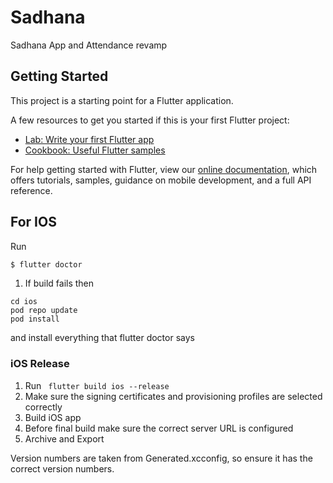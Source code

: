 # Sadhana

Sadhana App and Attendance revamp

## Getting Started

This project is a starting point for a Flutter application.

A few resources to get you started if this is your first Flutter project:

- [Lab: Write your first Flutter app](https://flutter.io/docs/get-started/codelab)
- [Cookbook: Useful Flutter samples](https://flutter.io/docs/cookbook)

For help getting started with Flutter, view our 
[online documentation](https://flutter.io/docs), which offers tutorials, 
samples, guidance on mobile development, and a full API reference.

## For IOS

Run
```bash
$ flutter doctor 
```
1. If build fails then
```
cd ios
pod repo update
pod install
```
and install everything that flutter doctor says

### iOS Release
1. Run
` flutter build ios --release`
2. Make sure the signing certificates and provisioning profiles are selected correctly
3. Build iOS app
4. Before final build make sure the correct server URL is configured
5. Archive and Export

Version numbers are taken from Generated.xcconfig, so ensure it has the correct version numbers.
